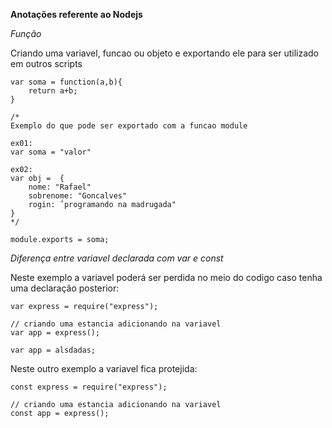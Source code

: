 **Anotações referente ao Nodejs**


*Função*

Criando uma variavel, funcao ou objeto e exportando ele para ser utilizado em outros scripts

```
var soma = function(a,b){
    return a+b;
}

/*
Exemplo do que pode ser exportado com a funcao module 

ex01: 
var soma = "valor"

ex02:
var obj =  {
    nome: "Rafael"
    sobrenome: "Goncalves"
    rogin: ΅programando na madrugada"
}
*/

module.exports = soma;
```

*Diferença entre variavel declarada com var e const*


Neste exemplo a variavel poderá ser perdida no meio do codigo caso tenha uma declaração posterior:

```
var express = require("express");

// criando uma estancia adicionando na variavel
var app = express();

var app = alsdadas;
```

Neste outro exemplo a variavel fica protejida:

```
const express = require("express");

// criando uma estancia adicionando na variavel
const app = express();

``` 